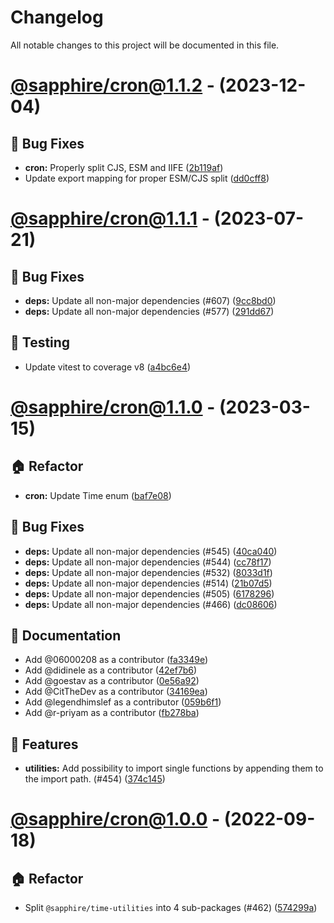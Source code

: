 # Changelog

All notable changes to this project will be documented in this file.

# [@sapphire/cron@1.1.2](https://github.com/sapphiredev/utilities/compare/@sapphire/cron@1.1.2...@sapphire/cron@1.1.2) - (2023-12-04)

## 🐛 Bug Fixes

- **cron:** Properly split CJS, ESM and IIFE ([2b119af](https://github.com/sapphiredev/utilities/commit/2b119afcf745cd00a41d9fe8ec1f7e639b67e693))
- Update export mapping for proper ESM/CJS split ([dd0cff8](https://github.com/sapphiredev/utilities/commit/dd0cff8e9b03a15812f25f7a1180501a92422629))

# [@sapphire/cron@1.1.1](https://github.com/sapphiredev/utilities/compare/@sapphire/cron@1.1.0...@sapphire/cron@1.1.1) - (2023-07-21)

## 🐛 Bug Fixes

- **deps:** Update all non-major dependencies (#607) ([9cc8bd0](https://github.com/sapphiredev/utilities/commit/9cc8bd0d4b5d650deab2c913e6c3d713861bae28))
- **deps:** Update all non-major dependencies (#577) ([291dd67](https://github.com/sapphiredev/utilities/commit/291dd6783e57d8f075ce566218ba076ef6c4bbbd))

## 🧪 Testing

- Update vitest to coverage v8 ([a4bc6e4](https://github.com/sapphiredev/utilities/commit/a4bc6e4f24ea60143a150ecc76fda6484f172ab9))

# [@sapphire/cron@1.1.0](https://github.com/sapphiredev/utilities/compare/@sapphire/cron@1.0.0...@sapphire/cron@1.1.0) - (2023-03-15)

## 🏠 Refactor

- **cron:** Update Time enum ([baf7e08](https://github.com/sapphiredev/utilities/commit/baf7e087d291d484e2e63ea030c52c9ff3bc6922))

## 🐛 Bug Fixes

- **deps:** Update all non-major dependencies (#545) ([40ca040](https://github.com/sapphiredev/utilities/commit/40ca040a21d8a0949682051a3a974538183a400e))
- **deps:** Update all non-major dependencies (#544) ([cc78f17](https://github.com/sapphiredev/utilities/commit/cc78f17390c7f3db08af92bf46a5a70a9c11dd5f))
- **deps:** Update all non-major dependencies (#532) ([8033d1f](https://github.com/sapphiredev/utilities/commit/8033d1ff7a5a1974134c61f424f171cccb2915e1))
- **deps:** Update all non-major dependencies (#514) ([21b07d5](https://github.com/sapphiredev/utilities/commit/21b07d5db529a0d982647a60de98e46f36f1ac93))
- **deps:** Update all non-major dependencies (#505) ([6178296](https://github.com/sapphiredev/utilities/commit/617829649e1e4deeee02b14533b5377cd5bc1fb3))
- **deps:** Update all non-major dependencies (#466) ([dc08606](https://github.com/sapphiredev/utilities/commit/dc08606a97154e47c65536123ac5f8b1262f7bd2))

## 📝 Documentation

- Add @06000208 as a contributor ([fa3349e](https://github.com/sapphiredev/utilities/commit/fa3349e55ce4ad008785211dec7bf8e2b5d933df))
- Add @didinele as a contributor ([42ef7b6](https://github.com/sapphiredev/utilities/commit/42ef7b656c48fd0e720119db1d622c8bba2791e9))
- Add @goestav as a contributor ([0e56a92](https://github.com/sapphiredev/utilities/commit/0e56a92a4e2d0942bfa207f81a8cb03b32312034))
- Add @CitTheDev as a contributor ([34169ea](https://github.com/sapphiredev/utilities/commit/34169eae1dc0476ccf5a6c4f36e28602a204829e))
- Add @legendhimslef as a contributor ([059b6f1](https://github.com/sapphiredev/utilities/commit/059b6f1ab5362d46d58624d06c1aa39192b0716f))
- Add @r-priyam as a contributor ([fb278ba](https://github.com/sapphiredev/utilities/commit/fb278bacf627ec6fc88752eafeb12df5f3177a2c))

## 🚀 Features

- **utilities:** Add possibility to import single functions by appending them to the import path. (#454) ([374c145](https://github.com/sapphiredev/utilities/commit/374c145a5dd329cfc1a867ed6720abf408683a88))

# [@sapphire/cron@1.0.0](https://github.com/sapphiredev/utilities/tree/@sapphire/cron@1.0.0) - (2022-09-18)

## 🏠 Refactor

- Split `@sapphire/time-utilities` into 4 sub-packages (#462) ([574299a](https://github.com/sapphiredev/utilities/commit/574299a99e658f6500a2a7efa587a0919b2d1313))

